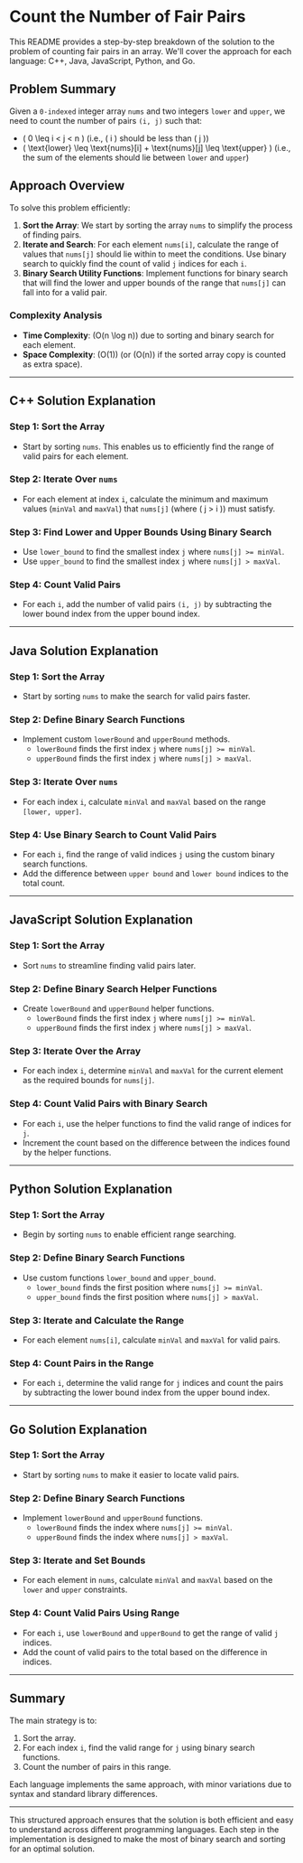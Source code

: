 # Count the Number of Fair Pairs

This README provides a step-by-step breakdown of the solution to the problem of counting fair pairs in an array. We'll cover the approach for each language: C++, Java, JavaScript, Python, and Go.

## Problem Summary

Given a `0-indexed` integer array `nums` and two integers `lower` and `upper`, we need to count the number of pairs `(i, j)` such that:

- \( 0 \leq i < j < n \) (i.e., \( i \) should be less than \( j \))
- \( \text{lower} \leq \text{nums}[i] + \text{nums}[j] \leq \text{upper} \) (i.e., the sum of the elements should lie between `lower` and `upper`)

## Approach Overview

To solve this problem efficiently:

1. **Sort the Array**: We start by sorting the array `nums` to simplify the process of finding pairs.
2. **Iterate and Search**: For each element `nums[i]`, calculate the range of values that `nums[j]` should lie within to meet the conditions. Use binary search to quickly find the count of valid `j` indices for each `i`.
3. **Binary Search Utility Functions**: Implement functions for binary search that will find the lower and upper bounds of the range that `nums[j]` can fall into for a valid pair.

### Complexity Analysis

- **Time Complexity**: \(O(n \log n)\) due to sorting and binary search for each element.
- **Space Complexity**: \(O(1)\) (or \(O(n)\) if the sorted array copy is counted as extra space).

---

## C++ Solution Explanation

### Step 1: Sort the Array

- Start by sorting `nums`. This enables us to efficiently find the range of valid pairs for each element.

### Step 2: Iterate Over `nums`

- For each element at index `i`, calculate the minimum and maximum values (`minVal` and `maxVal`) that `nums[j]` (where \( j > i \)) must satisfy.
  
### Step 3: Find Lower and Upper Bounds Using Binary Search

- Use `lower_bound` to find the smallest index `j` where `nums[j] >= minVal`.
- Use `upper_bound` to find the smallest index `j` where `nums[j] > maxVal`.
  
### Step 4: Count Valid Pairs

- For each `i`, add the number of valid pairs `(i, j)` by subtracting the lower bound index from the upper bound index.

---

## Java Solution Explanation

### Step 1: Sort the Array

- Start by sorting `nums` to make the search for valid pairs faster.

### Step 2: Define Binary Search Functions

- Implement custom `lowerBound` and `upperBound` methods.
  - `lowerBound` finds the first index `j` where `nums[j] >= minVal`.
  - `upperBound` finds the first index `j` where `nums[j] > maxVal`.

### Step 3: Iterate Over `nums`

- For each index `i`, calculate `minVal` and `maxVal` based on the range `[lower, upper]`.

### Step 4: Use Binary Search to Count Valid Pairs

- For each `i`, find the range of valid indices `j` using the custom binary search functions.
- Add the difference between `upper bound` and `lower bound` indices to the total count.

---

## JavaScript Solution Explanation

### Step 1: Sort the Array

- Sort `nums` to streamline finding valid pairs later.

### Step 2: Define Binary Search Helper Functions

- Create `lowerBound` and `upperBound` helper functions.
  - `lowerBound` finds the first index `j` where `nums[j] >= minVal`.
  - `upperBound` finds the first index `j` where `nums[j] > maxVal`.

### Step 3: Iterate Over the Array

- For each index `i`, determine `minVal` and `maxVal` for the current element as the required bounds for `nums[j]`.

### Step 4: Count Valid Pairs with Binary Search

- For each `i`, use the helper functions to find the valid range of indices for `j`.
- Increment the count based on the difference between the indices found by the helper functions.

---

## Python Solution Explanation

### Step 1: Sort the Array

- Begin by sorting `nums` to enable efficient range searching.

### Step 2: Define Binary Search Functions

- Use custom functions `lower_bound` and `upper_bound`.
  - `lower_bound` finds the first position where `nums[j] >= minVal`.
  - `upper_bound` finds the first position where `nums[j] > maxVal`.

### Step 3: Iterate and Calculate the Range

- For each element `nums[i]`, calculate `minVal` and `maxVal` for valid pairs.

### Step 4: Count Pairs in the Range

- For each `i`, determine the valid range for `j` indices and count the pairs by subtracting the lower bound index from the upper bound index.

---

## Go Solution Explanation

### Step 1: Sort the Array

- Start by sorting `nums` to make it easier to locate valid pairs.

### Step 2: Define Binary Search Functions

- Implement `lowerBound` and `upperBound` functions.
  - `lowerBound` finds the index where `nums[j] >= minVal`.
  - `upperBound` finds the index where `nums[j] > maxVal`.

### Step 3: Iterate and Set Bounds

- For each element in `nums`, calculate `minVal` and `maxVal` based on the `lower` and `upper` constraints.

### Step 4: Count Valid Pairs Using Range

- For each `i`, use `lowerBound` and `upperBound` to get the range of valid `j` indices.
- Add the count of valid pairs to the total based on the difference in indices.

---

## Summary

The main strategy is to:

1. Sort the array.
2. For each index `i`, find the valid range for `j` using binary search functions.
3. Count the number of pairs in this range.

Each language implements the same approach, with minor variations due to syntax and standard library differences.

---

This structured approach ensures that the solution is both efficient and easy to understand across different programming languages. Each step in the implementation is designed to make the most of binary search and sorting for an optimal solution.

